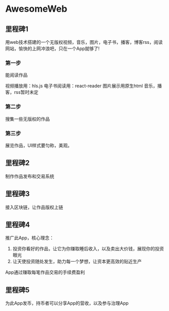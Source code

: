 # AwesomeWeb

## 里程碑1

用web技术搭建的一个无版权视频，音乐，图片，电子书，播客，博客rss，阅读网站，愉快的上网冲浪吧，只在一个App就够了!

### 第一步

能阅读作品

视频播放用：hls.js
电子书阅读用：react-reader
图片展示用原生html
音乐，播客，rss暂时未定

### 第二步

搜集一些无版权的作品

### 第三步

展览作品，UI样式要匀称，美观。

## 里程碑2

制作作品发布和交易系统

## 里程碑3

接入区块链，让作品版权上链

## 里程碑4

推广此App，核心理念：

1. 投资你看好的作品，让它为你赚取睡后收入，以及卖出大价钱，展现你的投资眼光
2. 让天使投资随处发生，助力每一个梦想，让资本更高效的贴近生产

App通过赚取每笔作品交易的手续费盈利

## 里程碑5

为此App发币，持币者可以分享App的营收，以及参与治理App
